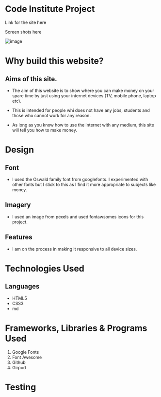 # Code Institute Project

Link for the site here

Screen shots here

![image](https://user-images.githubusercontent.com/115887118/202875067-c4c1a314-18b1-491e-855b-0442a69877e3.png)














# Why build this website?

## Aims of this site.

* The aim of this website is to show where you can make money on your spare time by just using your internet devices (TV, mobile phone, laptop etc).

* This is intended for people whi does not have any jobs, students and those who cannot work for any reason.

* As long as you know how to use the internet with any medium, this site will tell you how to make money.

# Design
 
 ## Font 

 * I used the Oswald family font from googlefonts. I experimented with other fonts but I stick to this as I find it more appropriate to subjects like money.

 ## Imagery

 * I used an image from pexels and used fontawsomes icons for this project.

## Features

* I am on the process in making it responsive to all device sizes.


# Technologies Used

## Languages

* HTML5
* CSS3
* md

# Frameworks, Libraries & Programs Used

1. Google Fonts
2. Font Awesome
3. Github
4. Girpod

# Testing 













